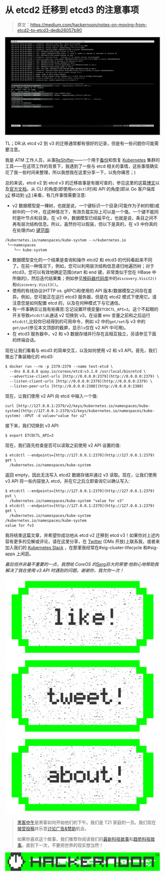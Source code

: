 # 从 etcd2 迁移到 etcd3 的注意事项

> 原文：<https://medium.com/hackernoon/notes-on-moving-from-etcd2-to-etcd3-dedb26057b90>

![](img/4fb6274eda5d13ffa5fe31634ec1a7dc.png)

TL；DR:从 etcd v2 到 v3 的迁移通常都有很好的记录，但是有一些问题你可能需要注意。

我是 ATM 工作人员，从事[ReShifter](http://reshifter.info)——一个用于[备份](https://hackernoon.com/tagged/backing-up)和恢复 [Kubernetes](https://hackernoon.com/tagged/kubernetes) 集群的工具——在这项工作的背景下，我遇到了一些与 etcd 相关的事情，这些事情确实花了我一些时间来整理，所以我想我在这里分享一下，以免你痛苦；)

总的来说，etcd v2 到 etcd v3 的迁移故事是有据可查的，参见这里的这篇[博文](https://coreos.com/blog/migrating-applications-etcd-v3.html)以及[官方文档](https://coreos.com/etcd/docs/latest/op-guide/v2-migration.html)。从 CLI 的角度(即使用`etcdctl`时)和 API 的角度(即从 Go 客户端库 [v2](https://godoc.org/github.com/coreos/etcd/client) 移动到 [v3](https://godoc.org/github.com/coreos/etcd/clientv3) )来看，有几件事情需要注意:

*   v2 数据模型是一棵树，也就是说，一个键标识一个目录(可能作为子树的根)或树中的一个叶，在这种情况下，有效负载实际上可以是一个值。一个键不能同时是叶节点和目录。在 v3 中，数据模型已经扁平化，也就是说，条目之间不再有层次结构信息。所以，虽然你可以假装，但以下是真的，在 v3 中你真的在处理(flat) [键范围](https://github.com/coreos/etcd/blob/master/Documentation/dev-guide/interacting_v3.md#read-keys):

```
/kubernetes.io/namespaces/kube-system -->/kubernetes.io
 └──namespaces
    └── kube-system
```

*   数据模型变化的一个结果是查询和操作 etcd2 和 etcd3 的代码看起来不同了。在前一种情况下，例如，您可以利用层次结构信息递归地遍历树；对于 etcd3，您可以有效地确定范围(start 和 end 键，非常类似于您在 HBase 中所做的)，然后迭代结果集；例如参见[换码器代码库](https://github.com/mhausenblas/reshifter/blob/master/pkg/discovery/visitors.go)中的`discovery.Visit2()`和`discovery.Visit3()`。
*   使用的有线协议(HTTP vs. gRPC)和使用的 API 版本/数据模型之间存在差异。例如，您可能正在运行 etcd3 服务器，但是在 etcd2 模式下使用它。请注意您是如何配置 etcd 的，以及在何种模式下与它通信。
*   有一件事确实让我有些痛苦:忘记设置环境变量`ETCDCTL_API=3`。这个不起眼的开关导致`etcdctl`从通话 v2 切换到 v3。在设置 env 变量之前和之后运行`etcdctl`,比较你已经得到的可用命令，例如 v2 中的`get/set`与 v3 中的`get/put`(参见本文顶部的截屏，显示`ls`仅在 v2 API 中可用)。
*   在 etcd3 服务器中，v2 和 v3 数据存储并行存在且相互独立，另请参见下面的终端会话。

现在让我们看看与 etcd3 的简单交互，以及如何使用 v2 和 v3 API。首先，我们推出了集装箱化的 etcd3:

```
$ docker run --rm -p 2379:2379 --name test-etcd \
  --dns 8.8.8.8 quay.io/coreos/etcd:v3.1.0 /usr/local/bin/etcd \
  --advertise-client-urls [http://0.0.0.0:2379](http://0.0.0.0:2379) \
  --listen-client-urls [http://0.0.0.0:2379](http://0.0.0.0:2379) \
  --listen-peer-urls [http://0.0.0.0:2380](http://0.0.0.0:2380)
```

现在，让我们使用 v2 API 向 etcd 中输入一个值:

```
curl [http://127.0.0.1:2379/v2/keys/kubernetes.io/namespaces/kube-system](http://127.0.0.1:2379/v2/keys/kubernetes.io/namespaces/kube-system) -XPUT -d value="value for v2"
```

接下来，我们切换到 v3 API:

```
$ export ETCDCTL_API=3
```

现在，我们首先检查是否可以读取之前使用 v2 API 设置的值:

```
$ etcdctl --endpoints=[http://127.0.0.1:2379](http://127.0.0.1:2379) get \
  /kubernetes.io/namespaces/kube-system
```

返回 empty，因此无法写入 etcd2 数据存储并通过 v3 读取。现在，让我们使用 v3 API 将一些内容放入 etcd，并在它之后立即查询它以确认写入:

```
$ etcdctl --endpoints=[http://127.0.0.1:2379](http://127.0.0.1:2379) put \
  /kubernetes.io/namespaces/kube-system "value for v3"
$ etcdctl --endpoints=[http://127.0.0.1:2379](http://127.0.0.1:2379) get \
  /kubernetes.io/namespaces/kube-system
/kubernetes.io/namespaces/kube-system
value for fv3
```

我将结束这篇文章，并希望你成功地从 etcd v2 迁移到 etcd v3！如果你对上述内容有更多的见解或评论，请在这里分享，在 [Twitter](https://twitter.com/mhausenblas) (DMs 开放)上联系我，或者来加入我们的 [Kubernetes Slack](http://slack.k8s.io) ，在那里我经常在#sig-cluster-lifecycle 和#sig-apps 上闲逛。

*最后但并非最不重要的一点，我想给 CoreOS 的*[*Serg*](https://twitter.com/_surbaniak)*巨大的荣誉:他耐心地帮助我解决了我在使用 v3 API 时遇到的问题。谢谢你，我欠你一次！*

[![](img/50ef4044ecd4e250b5d50f368b775d38.png)](http://bit.ly/HackernoonFB)[![](img/979d9a46439d5aebbdcdca574e21dc81.png)](https://goo.gl/k7XYbx)[![](img/2930ba6bd2c12218fdbbf7e02c8746ff.png)](https://goo.gl/4ofytp)

> [黑客中午](http://bit.ly/Hackernoon)是黑客如何开始他们的下午。我们是 T21 家庭的一员。我们现在[接受投稿](http://bit.ly/hackernoonsubmission)并乐意[讨论广告&赞助](mailto:partners@amipublications.com)机会。
> 
> 如果你喜欢这个故事，我们推荐你阅读我们的[最新科技故事](http://bit.ly/hackernoonlatestt)和[趋势科技故事](https://hackernoon.com/trending)。直到下一次，不要把世界的现实想当然！

![](img/be0ca55ba73a573dce11effb2ee80d56.png)